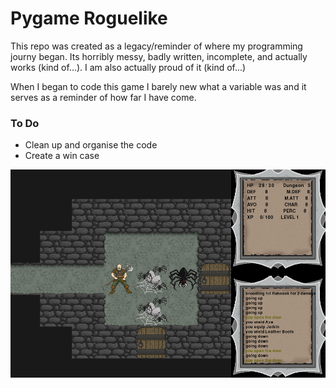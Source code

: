 # Pygame Roguelike

This repo was created as a legacy/reminder of where my programming journy began. Its horribly messy, badly written, incomplete, and actually works (kind of...). I am also actually proud of it (kind of...)

When I began to code this game I barely new what a variable was and it serves as a reminder of how far I have come.

### To Do
* Clean up and organise the code
* Create a win case

![Screenshot](/screenshot.png)


